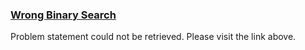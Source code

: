<h3><a href="https://codeforces.com/contest/2146/problem/C" target="_blank" rel="noopener noreferrer">Wrong Binary Search</a></h3>

Problem statement could not be retrieved. Please visit the link above.